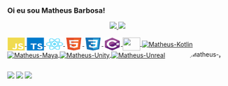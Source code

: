 ### Oi eu sou Matheus Barbosa!

<div align="center">
  <a href="https://github.com/HOLLYFNX">
  <img height="180em" src="https://github-readme-stats.vercel.app/api?username=HOLLYFNX&show_icons=true&theme=dracula&include_all_commits=true&count_private=true"/>
  <img height="180em" src="https://github-readme-stats.vercel.app/api/top-langs/?username=HOLLYFNX&layout=compact&langs_count=7&theme=dracula"/>
</div>
  <div style="display: inline_block"><br>
  <img align="center" alt="Matheus-Js" height="30" width="40" src="https://raw.githubusercontent.com/devicons/devicon/master/icons/javascript/javascript-plain.svg">
  <img align="center" alt="Matheus-Ts" height="30" width="40" src="https://raw.githubusercontent.com/devicons/devicon/master/icons/typescript/typescript-plain.svg">
  <img align="center" alt="Matheus-React" height="30" width="40" src="https://raw.githubusercontent.com/devicons/devicon/master/icons/react/react-original.svg">
  <img align="center" alt="Matheus-HTML" height="30" width="40" src="https://raw.githubusercontent.com/devicons/devicon/master/icons/html5/html5-original.svg">
  <img align="center" alt="Matheus-CSS" height="30" width="40" src="https://raw.githubusercontent.com/devicons/devicon/master/icons/css3/css3-original.svg">   
  <img align="center" alt="Matheus-Csharp" height="30" width="40" src="https://raw.githubusercontent.com/devicons/devicon/master/icons/csharp/csharp-original.svg">
  <img align="center" alt"Matheus-Swift" height="30" width="40" src="https://cdn.jsdelivr.net/gh/devicons/devicon/icons/swift/swift-original.svg" >
  <img align="center" alt="Matheus-Kotlin" height="30" width="40" src="https://cdn.jsdelivr.net/gh/devicons/devicon/icons/kotlin/kotlin-original.svg" >  
  <img align="center" alt="Matheus-Maya" height="30" width="40" src="https://cdn.jsdelivr.net/gh/devicons/devicon/icons/maya/maya-original.svg" >
  <img align="center" alt="Matheus-Unity" height="30" width="40" src="https://cdn.jsdelivr.net/gh/devicons/devicon/icons/unity/unity-original.svg" >
  <img align="center" alt="Matheus-Unreal" height="30" width="40" src="https://cdn.jsdelivr.net/gh/devicons/devicon/icons/unrealengine/unrealengine-original.svg" >
  <img align="right" alt="Matheus-pic" height="150" style="border-radius:50px;" src="https://i.pinimg.com/originals/9d/8f/51/9d8f514d14d048a8503b7c9b0bd958dd.jpg">
</div>    
  
 
  ##
  
  <div>
    <a href="mailto:mathisilva9@gmail.com"><img src="https://img.shields.io/badge/Gmail-D14836?style=for-the-badge&logo=gmail&logoColor=white" target="_blank"></a>
    <a href="https://instagram.com/b_arbosa"><img src="https://img.shields.io/badge/-Instagram-%23E4405F?style=for-the-badge&logo=instagram&logoColor=white" target="_blank"></a>
     <a href="https://www.linkedin.com/in/matheus-barbosa-benedito"><img src="https://img.shields.io/badge/-LinkedIn-%230077B5?style=for-the-badge&logo=linkedin&logoColor=white" target="_blank"></a>
    
<!--     ![snake gif](https://github.com/HOLLYFNX/HOLLYFNX/blob/output/github-contribution-grid-snake.gif) -->
  </div>  
   

